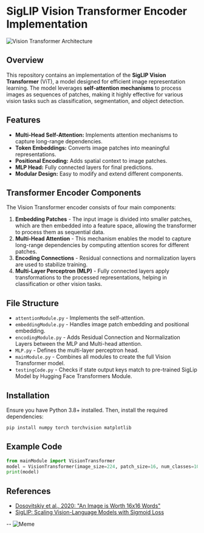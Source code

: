 # SigLIP Vision Transformer Encoder Implementation


![Vision Transformer Architecture](https://viso.ai/wp-content/uploads/2021/09/vision-transformer-vit.png)


## Overview

This repository contains an implementation of the **SigLIP Vision Transformer** (ViT), a model designed for efficient image representation learning. The model leverages **self-attention mechanisms** to process images as sequences of patches, making it highly effective for various vision tasks such as classification, segmentation, and object detection.

## Features

- **Multi-Head Self-Attention:** Implements attention mechanisms to capture long-range dependencies.
- **Token Embeddings:** Converts image patches into meaningful representations.
- **Positional Encoding:** Adds spatial context to image patches.
- **MLP Head:** Fully connected layers for final predictions.
- **Modular Design:** Easy to modify and extend different components.

## Transformer Encoder Components

The Vision Transformer encoder consists of four main components:

1. **Embedding Patches** - The input image is divided into smaller patches, which are then embedded into a feature space, allowing the transformer to process them as sequential data.
2. **Multi-Head Attention** - This mechanism enables the model to capture long-range dependencies by computing attention scores for different patches.
3. **Encoding Connections** - Residual connections and normalization layers are used to stabilize training.
4. **Multi-Layer Perceptron (MLP)** - Fully connected layers apply transformations to the processed representations, helping in classification or other vision tasks.

## File Structure

- `attentionModule.py` - Implements the self-attention.
- `embeddingModule.py` - Handles image patch embedding and positional embedding.
- `encodingModule.py` - Adds Residual Connection and Normalization Layers between the MLP and Multi-head attention.
- `MLP.py` - Defines the multi-layer perceptron head.
- `mainModule.py` - Combines all modules to create the full Vision Transformer model.
- `testingCode.py` - Checks if state output keys match to pre-trained SigLip Model by Hugging Face Transformers Module.

## Installation

Ensure you have Python 3.8+ installed. Then, install the required dependencies:

```sh
pip install numpy torch torchvision matplotlib
```

## Example Code

```python
from mainModule import VisionTransformer
model = VisionTransformer(image_size=224, patch_size=16, num_classes=10)
print(model)
```

## References

- [Dosovitskiy et al., 2020: "An Image is Worth 16x16 Words"](https://arxiv.org/abs/2010.11929)
- [SigLIP: Scaling Vision-Language Models with Sigmoid Loss](https://arxiv.org/abs/2303.15343)

--
![Meme](https://pbs.twimg.com/media/F31g75LXkAAVdEk.jpg)


